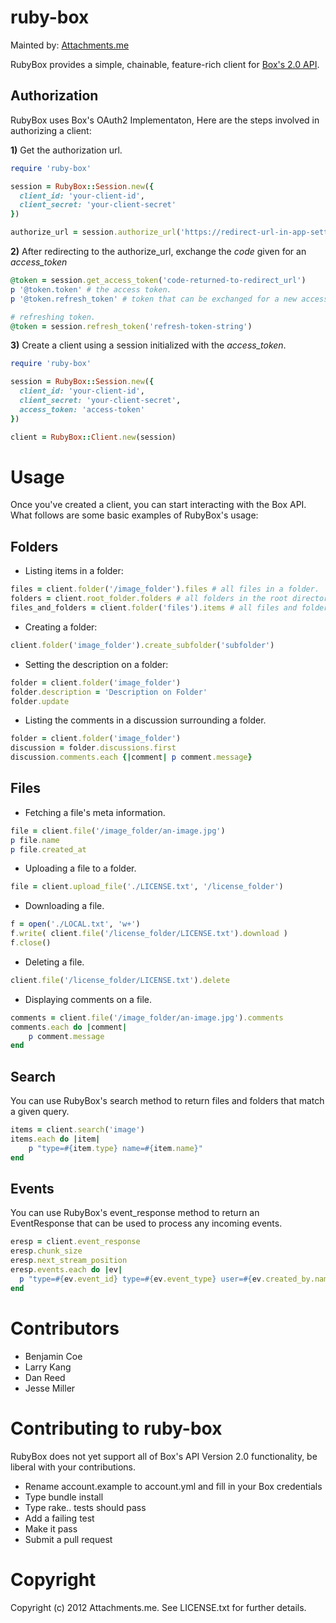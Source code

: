 ruby-box
========

Mainted by: [Attachments.me](https://attachments.me)

RubyBox provides a simple, chainable, feature-rich client for [Box's 2.0 API](http://developers.box.com/docs/).

Authorization
-------------

RubyBox uses Box's OAuth2 Implementaton, Here are the steps involved in authorizing a client:

__1)__ Get the authorization url.

```ruby
require 'ruby-box'

session = RubyBox::Session.new({
  client_id: 'your-client-id',
  client_secret: 'your-client-secret'
})

authorize_url = session.authorize_url('https://redirect-url-in-app-settings')
```

__2)__ After redirecting to the authorize_url, exchange the _code_ given for an _access\_token_

```ruby
@token = session.get_access_token('code-returned-to-redirect_url')
p '@token.token' # the access token.
p '@token.refresh_token' # token that can be exchanged for a new access_token once the access_token expires.

# refreshing token.
@token = session.refresh_token('refresh-token-string')
```

__3)__ Create a client using a session initialized with the _access\_token_.

```ruby
require 'ruby-box'

session = RubyBox::Session.new({
  client_id: 'your-client-id',
  client_secret: 'your-client-secret',
  access_token: 'access-token'
})

client = RubyBox::Client.new(session)
```

Usage
=====

Once you've created a client, you can start interacting with the Box API. What follows are some basic examples of RubyBox's usage:

Folders
-------

* Listing items in a folder:

```ruby
files = client.folder('/image_folder').files # all files in a folder.
folders = client.root_folder.folders # all folders in the root directory.
files_and_folders = client.folder('files').items # all files and folders in /files
```

* Creating a folder:

```ruby
client.folder('image_folder').create_subfolder('subfolder')
```

* Setting the description on a folder:

```ruby
folder = client.folder('image_folder')
folder.description = 'Description on Folder'
folder.update
```

* Listing the comments in a discussion surrounding a folder.

```ruby
folder = client.folder('image_folder')
discussion = folder.discussions.first
discussion.comments.each {|comment| p comment.message}
```

Files
-----

* Fetching a file's meta information.

```ruby
file = client.file('/image_folder/an-image.jpg')
p file.name
p file.created_at
```

* Uploading a file to a folder.

```ruby
file = client.upload_file('./LICENSE.txt', '/license_folder')
```

* Downloading a file.

```ruby
f = open('./LOCAL.txt', 'w+')
f.write( client.file('/license_folder/LICENSE.txt').download )
f.close()
```

* Deleting a file.

```ruby
client.file('/license_folder/LICENSE.txt').delete
```

* Displaying comments on a file.

```ruby
comments = client.file('/image_folder/an-image.jpg').comments
comments.each do |comment|
    p comment.message
end
```

Search
------

You can use RubyBox's search method to return files and folders that match a given query.

```ruby
items = client.search('image')
items.each do |item|
    p "type=#{item.type} name=#{item.name}"
end
```

Events
------

You can use RubyBox's event_response method to return an EventResponse that can be used to process any incoming events.

```ruby
eresp = client.event_response
eresp.chunk_size
eresp.next_stream_position
eresp.events.each do |ev|
  p "type=#{ev.event_id} type=#{ev.event_type} user=#{ev.created_by.name}"
end
```



Contributors
============

* Benjamin Coe
* Larry Kang
* Dan Reed
* Jesse Miller

Contributing to ruby-box
========================

RubyBox does not yet support all of Box's API Version 2.0 functionality, be liberal with your contributions.
 
* Rename account.example to account.yml and fill in your Box credentials
* Type bundle install
* Type rake.. tests should pass
* Add a failing test
* Make it pass
* Submit a pull request

Copyright
=========

Copyright (c) 2012 Attachments.me. See LICENSE.txt for
further details.